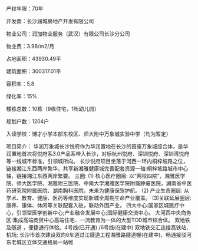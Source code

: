 产权年限：70年

开发商：长沙润城房地产开发有限公司

物业公司：润加物业服务（武汉）有限公司长沙分公司

物业费：3.98/m2/月

占地面积：43930.49平

建筑面积：300317.01平

容积率：5.8

绿化率：15%

楼栋总数：10栋（9栋住宅，1所幼儿园）

规划户数：1204户

入读学校：博才小学本部东校区、师大附中万象城实验中学（均为暂定）


项目简介：
   华润万象城长沙悦府作为华润置地在长沙的首座万象城综合体，是华润置地首次将悦府系3.0产品系带入长沙，对标杭州悦府、深圳悦府、深圳湾悦府等一线城市标准，引领城所向。
   长沙悦府项目坐落于河西一环内桐梓坡路之位，链接湘江东西两岸繁华，共享新湘雅健康城完善配套资源一轴:桐梓坡路城市中心轴，链接湘江东西两岸繁要。
   三圈:
   (1) 核心医疗圈层: 以“两校四院”，湘雅医学院、师大医学院、湘雅附三医院、中南大学湘雅医学院附属肿瘤医院，湖南省中医药研究院附属医院、湖南胸科医院，未来为健康保驾护航。
   (2) 产业生态圈层: 从学术、教育、健康、医药等维度实现新城全周期生命产业覆盖。
   (3)关联延展圈层:康养、康体、休闲等关联配套入驻，联动外围产业。
   四大中心:国家区城医疗中心，引领型医学创新中心;产业融合发展中心;国际健康交流中心。
   大河西中央商务区:集成高端商贸中心高端住宅、一流教育为一体的大型TOD城市综合体。
   双地铁及隧道 ，便捷通行体验。4号线(已开通) /6号线(在建中) 双地铁交汇连接高铁站、机场; 
   长沙市首次建设双向6车道过江隧道工程湘雅路隧道幄(在建中)，畅通接驳河东老城区立体交通格局一站帷
